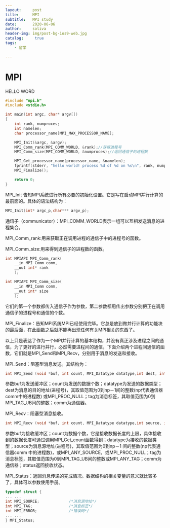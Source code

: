```yaml
---
layout:     post
title:      MPI
subtitle:   MPI study
date:       2020-06-06
author:     soliva
header-img: img/post-bg-ios9-web.jpg
catalog: 	 true
tags:
    - 留学

---
```


# MPI

HELLO WORD

```c
#include "mpi.h"  
#include <stdio.h>  

int main(int argc, char* argv[])
{
    int rank, numproces;
    int namelen;
    char processor_name[MPI_MAX_PROCESSOR_NAME];

    MPI_Init(&argc, &argv);
    MPI_Comm_rank(MPI_COMM_WORLD, &rank);//获得进程号
    MPI_Comm_size(MPI_COMM_WORLD, &numproces);//返回通信子的进程数

    MPI_Get_processor_name(processor_name, &namelen);
    fprintf(stderr, "hello world! process %d of %d on %s\n", rank, numproces, processor_name);
    MPI_Finalize();

    return 0;
}
```

MPI_Init 告知MPI系统进行所有必要的初始化设置。它是写在启动MPI并行计算的最前面的。具体的语法结构为：

```c++
MPI_Init(int* argc_p,char*** argv_p);
```

通讯子（communicator）：MPI_COMM_WORLD表示一组可以互相发送消息的进程集合。

MPI_Comm_rank:用来获取正在调用进程的通信子中的进程号的函数。

MPI_Comm_size:用来得到通信子的进程数的函数。

```c
int MPIAPI MPI_Comm_rank(
    __in MPI_Comm comm,
    __out int* rank
    );

int MPIAPI MPI_Comm_size(
    __in MPI_Comm comm,
    __out int* size
    );
```

它们的第一个参数都传入通信子作为参数，第二参数都用传出参数分别把正在调用通信子的进程号和通信的个数。

MPI_Finalize：告知MPI系统MPI已经使用完毕。它总是放到做并行计算的功能块的最后面，在此函数之后就不能再出现任何有关MPI相关的东西了。

以上只是表达了作为一个MPI并行计算的基本结构，并没有真正涉及进程之间的通信，为了更好的进行并行，必然需要进程间的通信，下面介绍两个进程间通信的函数，它们就是MPI_Send和MPI_Recv，分别用于消息的发送和接收。

MPI_Send：阻塞型消息发送。其结构为：

```c
int MPI_Send (void *buf, int count, MPI_Datatype datatype,int dest, int tag,MPI_Comm comm)
```

参数buf为发送缓冲区；count为发送的数据个数；datatype为发送的数据类型；dest为消息的目的地址(进程号)，其取值范围为0到np－1间的整数(np代表通信器comm中的进程数) 或MPI_PROC_NULL；tag为消息标签，其取值范围为0到MPI_TAG_UB间的整数；comm为通信器。

MPI_Recv：阻塞型消息接收。

```c
int MPI_Recv (void *buf, int count, MPI_Datatype datatype,int source, int tag, MPI_Comm comm,MPI_Status *status)
```

参数buf为接收缓冲区；count为数据个数，它是接收数据长度的上限，具体接收到的数据长度可通过调用MPI_Get_count函数得到；datatype为接收的数据类型；source为消息源地址(进程号)，其取值范围为0到np－1 间的整数(np代表通信器comm 中的进程数)，或MPI_ANY_SOURCE，或MPI_PROC_NULL；tag为消息标签，其取值范围为0到MPI_TAG_UB间的整数或MPI_ANY_TAG；comm为通信器；status返回接收状态。

MPI_Status：返回消息传递的完成情况。数据结构的相关变量的意义就比较多了，具体可以参数使用手册。

```c
typedef struct {
... ...
int MPI_SOURCE;             /*消息源地址*/
int MPI_TAG;                /*消息标签*/
int MPI_ERROR;              /*错误码*/
... ...
} MPI_Status;
```